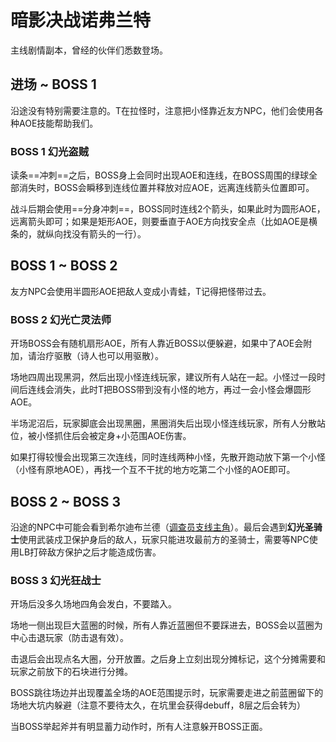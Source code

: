 # 暗影决战诺弗兰特

主线剧情副本，曾经的伙伴们悉数登场。

## 进场 ~ BOSS 1 

沿途没有特别需要注意的。<Role name="tank" />T在拉怪时，注意把小怪靠近友方NPC，他们会使用各种AOE技能帮助我们。

### BOSS 1 幻光盗贼

读条==冲刺==之后，BOSS身上会同时出现AOE和连线，在BOSS周围的绿球全部消失时，BOSS会瞬移到连线位置并释放对应AOE，远离连线箭头位置即可。

战斗后期会使用==分身冲刺==，BOSS同时连线2个箭头，如果此时为圆形AOE，远离箭头即可；如果是矩形AOE，则要垂直于AOE方向找安全点（比如AOE是横条的，就纵向找没有箭头的一行）。

## BOSS 1 ~ BOSS 2 

友方NPC会使用半圆形AOE把敌人变成小青蛙，<Role name="tank" />T记得把怪带过去。

### BOSS 2 幻光亡灵法师

开场BOSS会有随机扇形AOE，<Role name="tank" /><Role name="healer" /><Role name="dps" />所有人靠近BOSS以便躲避，如果中了AOE会附加<Status :id="910" name="死亡宣告" dispel/>，请<Role name="healer" />治疗驱散（诗人也可以用<action name="光阴神的礼赞凯歌" />驱散）。

场地四周出现黑洞，然后出现小怪连线玩家，建议所有人站在一起。小怪过一段时间后连线会消失，此时<Role name="tank" />T把BOSS带到没有小怪的地方，再过一会小怪会爆圆形AOE。

半场泥沼后，玩家脚底会出现黑圈，黑圈消失后出现小怪连线玩家，<Role name="tank" /><Role name="healer" /><Role name="dps" />所有人分散站位，被小怪抓住后会被定身+小范围AOE伤害。

如果打得较慢会出现第三次连线，同时连线两种小怪，先散开跑动放下第一个小怪（小怪有原地AOE），再找一个互不干扰的地方吃第二个小怪的AOE即可。

## BOSS 2 ~ BOSS 3 

沿途的NPC中可能会看到希尔迪布兰德（[调查员支线主角](/topic/story.md#神秘的调查员)）。最后会遇到**幻光圣骑士**使用武装戍卫保护身后的敌人，玩家只能进攻最前方的圣骑士，需要等NPC使用LB打碎敌方保护之后才能造成伤害。

### BOSS 3 幻光狂战士

开场后没多久场地四角会发白，不要踏入。

场地一侧出现巨大蓝圈的时候，<Role name="tank" /><Role name="healer" /><Role name="dps" />所有人靠近蓝圈但不要踩进去，BOSS会以蓝圈为中心击退玩家（防击退有效）。

击退后会出现点名大圈，分开放置。之后身上立刻出现分摊标记，这个分摊需要和玩家之前放下的石块进行分摊。

BOSS跳往场边并出现覆盖全场的AOE范围提示时，玩家需要走进之前蓝圈留下的场地大坑内躲避（注意不要待太久，在坑里会获得<Status :id="2309" name="逐渐狂暴" />debuff，8层之后会转为<Status :id="2310" name="纯正狂暴" />）

当BOSS举起斧并有明显蓄力动作时，<Role name="tank" /><Role name="healer" /><Role name="dps" />所有人注意躲开BOSS正面。